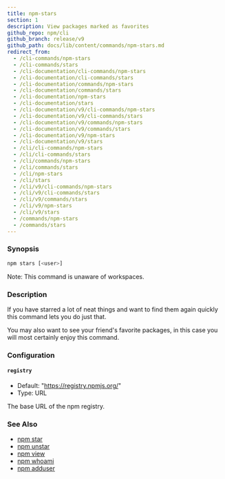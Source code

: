 ```yaml
---
title: npm-stars
section: 1
description: View packages marked as favorites
github_repo: npm/cli
github_branch: release/v9
github_path: docs/lib/content/commands/npm-stars.md
redirect_from:
  - /cli-commands/npm-stars
  - /cli-commands/stars
  - /cli-documentation/cli-commands/npm-stars
  - /cli-documentation/cli-commands/stars
  - /cli-documentation/commands/npm-stars
  - /cli-documentation/commands/stars
  - /cli-documentation/npm-stars
  - /cli-documentation/stars
  - /cli-documentation/v9/cli-commands/npm-stars
  - /cli-documentation/v9/cli-commands/stars
  - /cli-documentation/v9/commands/npm-stars
  - /cli-documentation/v9/commands/stars
  - /cli-documentation/v9/npm-stars
  - /cli-documentation/v9/stars
  - /cli/cli-commands/npm-stars
  - /cli/cli-commands/stars
  - /cli/commands/npm-stars
  - /cli/commands/stars
  - /cli/npm-stars
  - /cli/stars
  - /cli/v9/cli-commands/npm-stars
  - /cli/v9/cli-commands/stars
  - /cli/v9/commands/stars
  - /cli/v9/npm-stars
  - /cli/v9/stars
  - /commands/npm-stars
  - /commands/stars
---
```


### Synopsis

```bash
npm stars [<user>]
```

Note: This command is unaware of workspaces.

### Description

If you have starred a lot of neat things and want to find them again
quickly this command lets you do just that.

You may also want to see your friend's favorite packages, in this case
you will most certainly enjoy this command.

### Configuration

#### `registry`

* Default: "https://registry.npmjs.org/"
* Type: URL

The base URL of the npm registry.



### See Also

* [npm star](/cli/v9/commands/npm-star)
* [npm unstar](/cli/v9/commands/npm-unstar)
* [npm view](/cli/v9/commands/npm-view)
* [npm whoami](/cli/v9/commands/npm-whoami)
* [npm adduser](/cli/v9/commands/npm-adduser)
